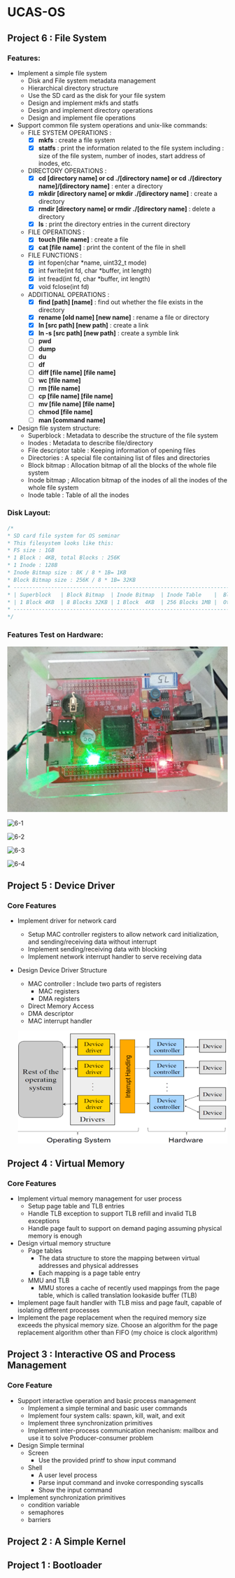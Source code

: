 # UCAS-OS

## Project 6 : File System

### Features:

* Implement a simple file system
    * Disk and File system metadata management
    * Hierarchical directory structure
    * Use the SD card as the disk for your file system
    * Design and implement mkfs and statfs
    * Design and implement directory operations
    * Design and implement file operations
* Support common file system operations and unix-like commands:
    * FILE SYSTEM OPERATIONS :
        - [x] **mkfs** : create a file system
        - [x] **statfs** : print the information related to the file system including : size of the file system, number of inodes, start address of inodes, etc.
    * DIRECTORY OPERATIONS :
        - [x] **cd [directory name] or cd ./[directory name] or cd ./[directory name]/[directory name]** : enter a directory
        - [x] **mkdir [directory name] or mkdir ./[directory name]** : create a directory
        - [x] **rmdir [directory name] or rmdir ./[directory name]** : delete a directory
        - [x] **ls** : print the directory entries in the current directory
    * FILE OPERATIONS :
        - [x] **touch [file name]** : create a file
        - [x] **cat [file name]** : print the content of the file in shell
    * FILE FUNCTIONS :
        - [x] int fopen(char *name, uint32_t mode)
        - [x] int fwrite(int fd, char *buffer, int length)
        - [x] int fread(int fd, char *buffer, int length)
        - [x] void fclose(int fd)
    * ADDITIONAL OPERATIONS :
        - [x] **find [path] [name]** : find out whether the file exists in the directory 
        - [x] **rename [old name] [new name]** : rename a file or directory
        - [x] **ln [src path] [new path]** : create a link
        - [x] **ln -s [src path] [new path]** : create a symble link
        - [ ] **pwd**
        - [ ] **dump**
        - [ ] **du**
        - [ ] **df**
        - [ ] **diff [file name] [file name]**
        - [ ] **wc [file name]**
        - [ ] **rm [file name]**
        - [ ] **cp [file name] [file name]**
        - [ ] **mv [file name] [file name]**
        - [ ] **chmod [file name]**
        - [ ] **man [command name]**
* Design file system structure:
    * Superblock : Metadata to describe the structure of the file system
    * Inodes : Metadata to describe file/directory
    * File descriptor table : Keeping information of opening files
    * Directories : A special file containing list of files and directories
    * Block bitmap : Allocation bitmap of all the blocks of the whole file system
    * Inode bitmap ; Allocation bitmap of the inodes of all the inodes of the whole file system
    * Inode table : Table of all the inodes


### Disk Layout:

```c
/*
* SD card file system for OS seminar
* This filesystem looks like this:
* FS size : 1GB
* 1 Block : 4KB, total Blocks : 256K
* 1 Inode : 128B
* Inode Bitmap size : 8K / 8 * 1B= 1KB
* Block Bitmap size : 256K / 8 * 1B= 32KB
* --------------------------------------------------------------------------------
* | Superblock   | Block Bitmap  | Inode Bitmap  | Inode Table    |  Blocks    |
* | 1 Block 4KB  | 8 Blocks 32KB | 1 Block  4KB  | 256 Blocks 1MB |  Others    |
* --------------------------------------------------------------------------------
*/
```



### Features Test on Hardware:

![6-0](/resources/disk.jpg)

![6-1](/resources/1.gif)

![6-2](/resources/2.gif)

![6-3](/resources/3.gif)

![6-4](/resources/4.gif)

## Project 5 : Device Driver

### Core Features 

* Implement driver for network card
    * Setup MAC controller registers to allow network card initialization, and sending/receiving data without interrupt
    * Implement sending/receiving data with blocking
    * Implement network interrupt handler to serve receiving data
* Design Device Driver Structure
    * MAC controller : Include two parts of registers
        * MAC registers
        * DMA registers
    * Direct Memory Access
    * DMA descriptor
    * MAC interrupt handler

    ![6-0](/resources/driver.png)

## Project 4 : Virtual Memory

### Core Features

* Implement virtual memory management for user process
    * Setup page table and TLB entries
    * Handle TLB exception to support TLB refill and invalid TLB exceptions
    * Handle page fault to support on demand paging assuming physical memory is enough
* Design virtual memory structure
    * Page tables
        * The data structure to store the mapping between virtual addresses and physical addresses
        * Each mapping is a page table entry
    * MMU and TLB
        * MMU stores a cache of recently used mappings from the page table, which is called translation lookaside buffer (TLB)
* Implement page fault handler with TLB miss and page fault, capable of isolating different processes
* Implement the page replacement when the required memory size exceeds the physical memory size. Choose an algorithm for the page replacement algorithm other than FIFO (my choice is clock algorithm)

## Project 3 : Interactive OS and Process Management

### Core Feature

* Support interactive operation and basic process management
    * Implement a simple terminal and basic user commands
    * Implement four system calls: spawn, kill, wait, and exit
    * Implement three synchronization primitives
    * Implement inter-process communication mechanism: mailbox and use it to solve Producer-consumer problem
* Design Simple terminal
    * Screen
        * Use the provided printf to show input command
    * Shell
        * A user level process
        * Parse input command and invoke corresponding syscalls
        * Show the input command
* Implement synchronization primitives
    * condition variable
    * semaphores
    * barriers

## Project 2 : A Simple Kernel




## Project 1 : Bootloader
